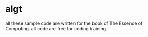 # algt
all these sample code are written for the book of The Essence of Computing. all code are free for coding training.
